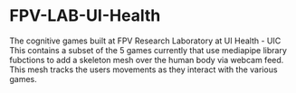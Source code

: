 # FPV-LAB-UI-Health
The cognitive games built at FPV Research Laboratory at UI Health - UIC
This contains a subset of the 5 games currently that use mediapipe library fubctions to add a skeleton mesh over the human body via webcam feed. 
This mesh tracks the users movements as they interact with the various games. 
